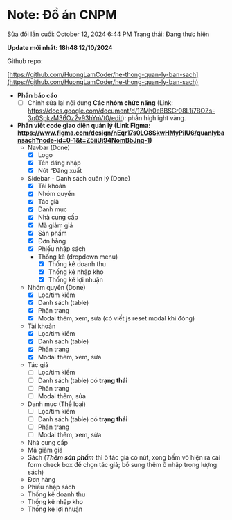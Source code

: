 # Note: Đồ án CNPM

Sửa đổi lần cuối: October 12, 2024 6:44 PM
Trạng thái: Đang thực hiện

**Update mới nhất: 18h48 12/10/2024**

Github repo: 

[https://github.com/HuongLamCoder/he-thong-quan-ly-ban-sach](https://github.com/HuongLamCoder/he-thong-quan-ly-ban-sach)

- **Phần báo cáo**
    - [ ]  Chỉnh sửa lại nội dung **Các nhóm chức năng** (Link: https://docs.google.com/document/d/1ZMh0eBBSGr08L1i7BOZs-3q0SpkzM36Oz2v93hYnVt0/edit): phần highlight vàng.

- **Phần viết code giao diện quản lý (Link Figma: https://www.figma.com/design/nEqr17s0LO8SkwHMyPilU6/quanlybansach?node-id=0-1&t=Z5iiUj94NomBbJnq-1)**
    - Navbar (Done)
        - [x]  Logo
        - [x]  Tên đăng nhập
        - [x]  Nút “Đăng xuất
    - Sidebar - Danh sách quản lý (Done)
        - [x]  Tài khoản
        - [x]  Nhóm quyền
        - [x]  Tác giả
        - [x]  Danh mục
        - [x]  Nhà cung cấp
        - [x]  Mã giảm giá
        - [x]  Sản phẩm
        - [x]  Đơn hàng
        - [x]  Phiếu nhập sách
        - Thống kê (dropdown menu)
            - [x]  Thống kê doanh thu
            - [x]  Thống kê nhập kho
            - [x]  Thống kê lợi nhuận
    - Nhóm quyền (Done)
        - [x]  Lọc/tìm kiếm
        - [x]  Danh sách (table)
        - [x]  Phân trang
        - [x]  Modal thêm, xem, sửa (có viết js reset modal khi đóng)
    - Tài khoản
        - [x]  Lọc/tìm kiếm
        - [x]  Danh sách (table)
        - [x]  Phân trang
        - [x]  Modal thêm, xem, sửa
    - Tác giả
        - [ ]  Lọc/tìm kiếm
        - [ ]  Danh sách (table) có **trạng thái**
        - [ ]  Phân trang
        - [ ]  Modal thêm, sửa
    - Danh mục (Thể loại)
        - [ ]  Lọc/tìm kiếm
        - [ ]  Danh sách (table) có **trạng thái**
        - [ ]  Phân trang
        - [ ]  Modal thêm, xem, sửa
    - Nhà cung cấp
    - Mã giảm giá
    - Sách (***Thêm sản phẩm*** thì ô tác giả có nút, xong bấm vô hiện ra cái form check box để chọn tác giả; bổ sung thêm ô nhập trọng lượng sách)
    - Đơn hàng
    - Phiếu nhập sách
    - Thống kê doanh thu
    - Thống kê nhập kho
    - Thống kê lợi nhuận